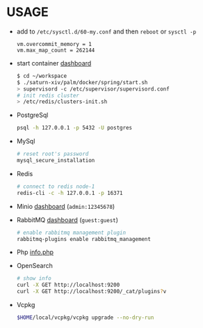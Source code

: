 # USAGE

- add to `/etc/sysctl.d/60-my.conf` and then `reboot` or `sysctl -p`

  ```text
  vm.overcommit_memory = 1
  vm.max_map_count = 262144
  ```

- start container [dashboard](http://localhost:10001)

  ```bash
  $ cd ~/workspace
  $ ./saturn-xiv/palm/docker/spring/start.sh
  > supervisord -c /etc/supervisor/supervisord.conf
  # init redis cluster
  > /etc/redis/clusters-init.sh
  ```

- PostgreSql

  ```bash
  psql -h 127.0.0.1 -p 5432 -U postgres
  ```

- MySql

  ```bash
  # reset root's password
  mysql_secure_installation
  ```

- Redis

  ```bash
  # connect to redis node-1
  redis-cli -c -h 127.0.0.1 -p 16371
  ```

- Minio [dashboard](http://localhost:9001) (`admin:12345678`)

- RabbitMQ [dashboard](http://localhost:15672) (`guest:guest`)

  ```bash
  # enable rabbitmq management plugin
  rabbitmq-plugins enable rabbitmq_management
  ```

- Php [info.php](http://localhost:8080/info.php)

- OpenSearch

  ```bash
  # show info
  curl -X GET http://localhost:9200
  curl -X GET http://localhost:9200/_cat/plugins?v
  ```

- Vcpkg

  ```bash
  $HOME/local/vcpkg/vcpkg upgrade --no-dry-run
  ```
